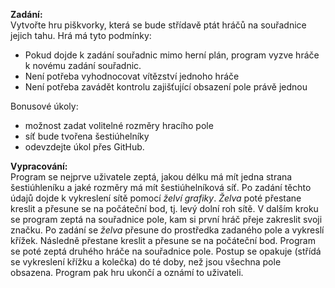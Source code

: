 **Zadání:** <br>
Vytvořte hru piškvorky, která se bude střídavě ptát hráčů na souřadnice jejich tahu. Hrá má tyto podmínky:
* Pokud dojde k zadání souřadnic mimo herní plán, program vyzve hráče k novému zadání souřadnic. 
* Není potřeba vyhodnocovat vítězství jednoho hráče
* Není potřeba zavádět kontrolu zajišťující obsazení pole právě jednou 

Bonusové úkoly:
* možnost zadat volitelné rozměry hracího pole
* síť bude tvořena šestiúhelníky
* odevzdejte úkol přes GitHub.

**Vypracování:**<br>
Program se nejprve uživatele zeptá, jakou délku má mít jedna strana šestiúhleníku a jaké rozměry má mít šestiúhelníková síť. Po zadání těchto údajů dojde k vykreslení sítě pomocí *želví grafiky*. *Želva* poté přestane kreslit a přesune se na počáteční bod, tj. levý dolní roh sítě. 
V dalším kroku se program zeptá na souřadnice pole, kam si první hráč přeje zakreslit svoji značku. Po zadání se *želva* přesune do prostředka zadaného pole a vykreslí křížek. Následně přestane kreslit a přesune se na počáteční bod. Program se poté zeptá druhého hráče na souřadnice pole. Postup se opakuje (střídá se vykreslení křížku a kolečka) do té doby, než jsou všechna pole obsazena. Program pak hru ukončí a oznámí to uživateli.